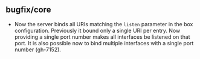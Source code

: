 ## bugfix/core
* Now the server binds all URIs matching the `listen` parameter in the box
  configuration. Previously it bound only a single URI per entry. Now providing
  a single port number makes all interfaces be listened on that port. It is
  also possible now to bind multiple interfaces with a single port number
  (gh-7152).

